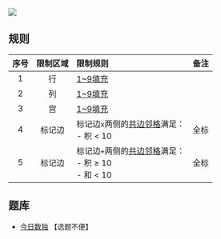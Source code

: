 ![](https://cn.sudoku.today/pic/03/less10/56670_182138.png)

## 规则
| 序号 | 限制区域 | 限制规则 | 备注 |
| :---: | :---: | :--- | :---: |
| 1 | 行 | [1~9填充] | |
| 2 | 列 | [1~9填充] | |
| 3 | 宫 | [1~9填充] | |
| 4 | 标记边 | 标记边`x`两侧的[共边邻格]满足：<br/>- 积 < 10 | 全标 |
| 5 | 标记边 | 标记边`+`两侧的[共边邻格]满足：<br/>- 积 ≥ 10<br/>- 和 < 10 | 全标 |

## 题库
- [今日数独](https://cn.sudoku.today/g-makodoku/) 【选题不便】

[1~9填充]: ../../../../../rules.md#1~9填充
[共边邻格]: ../../../../../rules.md#共边邻格
